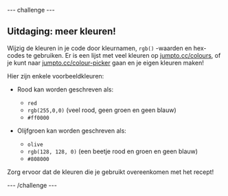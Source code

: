 --- challenge ---

## Uitdaging: meer kleuren!

Wijzig de kleuren in je code door kleurnamen, `rgb()` -waarden en hex-codes te gebruiken. Er is een lijst met veel kleuren op <a href="http://jumpto.cc/colours" target="_blank">jumpto.cc/colours</a>, of je kunt naar <a href="http://jumpto.cc/colour-picker" target="_blank">jumpto.cc/colour-picker</a> gaan en je eigen kleuren maken!

Hier zijn enkele voorbeeldkleuren:

+ Rood kan worden geschreven als:
    
    + `red`
    + `rgb(255,0,0)` (veel rood, geen groen en geen blauw)
    + `#ff0000`

+ Olijfgroen kan worden geschreven als:
    
    + `olive`
    + `rgb(128, 128, 0)` (een beetje rood en groen en geen blauw)
    + `#808000`

Zorg ervoor dat de kleuren die je gebruikt overeenkomen met het recept!

--- /challenge ---